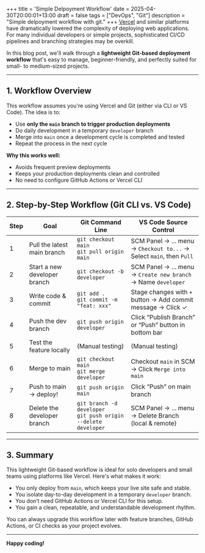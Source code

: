 +++
title = 'Simple Delpoyment Workflow'
date = 2025-04-30T20:00:01+13:00
draft = false
tags = ["DevOps", "Git"]
description = "Simple delpoyment workflow with git."
+++
[Vercel](https://vercel.com/) and similar platforms have dramatically lowered the complexity of deploying web applications. For many individual developers or simple projects, sophisticated CI/CD pipelines and branching strategies may be overkill.

In this blog post, we'll walk through a **lightweight Git-based deployment workflow** that's easy to manage, beginner-friendly, and perfectly suited for small- to medium-sized projects.

---

##  1. Workflow Overview

This workflow assumes you're using Vercel and Git (either via CLI or VS Code). The idea is to:

- Use **only the `main` branch to trigger production deployments**
- Do daily development in a temporary `developer` branch
- Merge into `main` once a development cycle is completed and tested
- Repeat the process in the next cycle

**Why this works well:**

- Avoids frequent preview deployments
- Keeps your production deployments clean and controlled
- No need to configure GitHub Actions or Vercel CLI

---

##  2. Step-by-Step Workflow (Git CLI vs. VS Code)

| Step | Goal                         | Git Command Line                                          | VS Code Source Control                                     |
|------|------------------------------|-----------------------------------------------------------|------------------------------------------------------------|
| 1    | Pull the latest main branch  | `git checkout main`<br>`git pull origin main`            | SCM Panel → ... menu → `Checkout to...` → Select `main`, then `Pull` |
| 2    | Start a new developer branch | `git checkout -b developer`                               | SCM Panel → ... menu → `Create new branch` → Name `developer` |
| 3    | Write code & commit          | `git add .`<br>`git commit -m "feat: xxx"`                | Stage changes with `+` button → Add commit message → Click ✓ |
| 4    | Push the dev branch          | `git push origin developer`                               | Click “Publish Branch” or “Push” button in bottom bar      |
| 5    | Test the feature locally     | (Manual testing)                                          | (Manual testing)                                           |
| 6    | Merge to main                | `git checkout main`<br>`git merge developer`              | Checkout `main` in SCM → Click `Merge into main`           |
| 7    | Push to main → deploy!       | `git push origin main`                                    | Click “Push” on main branch                                |
| 8    | Delete the developer branch  | `git branch -d developer`<br>`git push origin --delete developer` | SCM Panel → ... menu → Delete Branch (local & remote)     |

---

##  3. Summary

This lightweight Git-based workflow is ideal for solo developers and small teams using platforms like Vercel. Here's what makes it work:

- You only deploy from `main`, which keeps your live site safe and stable.
- You isolate day-to-day development in a temporary `developer` branch.
- You don’t need GitHub Actions or Vercel CLI for this setup.
- You gain a clean, repeatable, and understandable development rhythm.

You can always upgrade this workflow later with feature branches, GitHub Actions, or CI checks as your project evolves.

---

**Happy coding!** 
